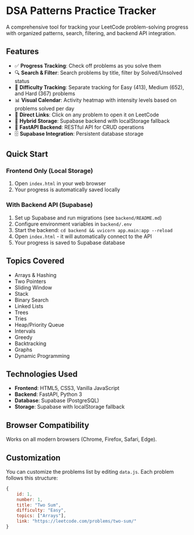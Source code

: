 # DSA Patterns Practice Tracker

A comprehensive tool for tracking your LeetCode problem-solving progress with organized patterns, search, filtering, and backend API integration.

## Features

- ✅ **Progress Tracking**: Check off problems as you solve them
- 🔍 **Search & Filter**: Search problems by title, filter by Solved/Unsolved status
- 🎯 **Difficulty Tracking**: Separate tracking for Easy (413), Medium (652), and Hard (367) problems
- 📊 **Visual Calendar**: Activity heatmap with intensity levels based on problems solved per day
- 🔗 **Direct Links**: Click on any problem to open it on LeetCode
- 💾 **Hybrid Storage**: Supabase backend with localStorage fallback
- 🚀 **FastAPI Backend**: RESTful API for CRUD operations
- 🗄️ **Supabase Integration**: Persistent database storage

## Quick Start

### Frontend Only (Local Storage)
1. Open `index.html` in your web browser
2. Your progress is automatically saved locally

### With Backend API (Supabase)
1. Set up Supabase and run migrations (see `backend/README.md`)
2. Configure environment variables in `backend/.env`
3. Start the backend: `cd backend && uvicorn app.main:app --reload`
4. Open `index.html` - it will automatically connect to the API
5. Your progress is saved to Supabase database

## Topics Covered

- Arrays & Hashing
- Two Pointers
- Sliding Window
- Stack
- Binary Search
- Linked Lists
- Trees
- Tries
- Heap/Priority Queue
- Intervals
- Greedy
- Backtracking
- Graphs
- Dynamic Programming

## Technologies Used

- **Frontend**: HTML5, CSS3, Vanilla JavaScript
- **Backend**: FastAPI, Python 3
- **Database**: Supabase (PostgreSQL)
- **Storage**: Supabase with localStorage fallback

## Browser Compatibility

Works on all modern browsers (Chrome, Firefox, Safari, Edge).

## Customization

You can customize the problems list by editing `data.js`. Each problem follows this structure:

```javascript
{
    id: 1,
    number: 1,
    title: "Two Sum",
    difficulty: "Easy",
    topics: ["Arrays"],
    link: "https://leetcode.com/problems/two-sum/"
}
```

